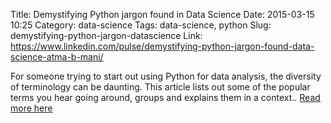 Title: Demystifying Python jargon found in Data Science 
Date: 2015-03-15 10:25
Category: data-science
Tags: data-science, python
Slug: demystifying-python-jargon-datascience
Link: https://www.linkedin.com/pulse/demystifying-python-jargon-found-data-science-atma-b-mani/

For someone trying to start out using Python for data analysis, the diversity of terminology can be daunting. This article lists out some of the popular terms you hear going around, groups and explains them in a context.. [Read more here](https://www.linkedin.com/pulse/demystifying-python-jargon-found-data-science-atma-b-mani/)